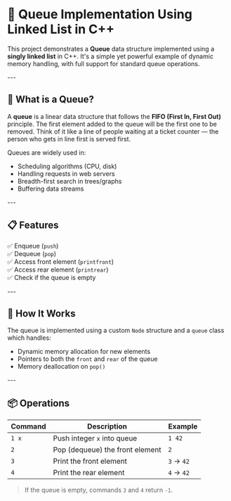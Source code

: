 # 🚀 Queue Implementation Using Linked List in C++

This project demonstrates a **Queue** data structure implemented using a **singly linked list** in C++. It's a simple yet powerful example of dynamic memory handling, with full support for standard queue operations.

---<br>

## 📖 What is a Queue?<br>

A **queue** is a linear data structure that follows the **FIFO (First In, First Out)** principle. The first element added to the queue will be the first one to be removed. Think of it like a line of people waiting at a ticket counter — the person who gets in line first is served first.

Queues are widely used in:

- Scheduling algorithms (CPU, disk)
- Handling requests in web servers
- Breadth-first search in trees/graphs
- Buffering data streams

---<br>

## 📋 Features<br>

✅ Enqueue (`push`)  
✅ Dequeue (`pop`)  
✅ Access front element (`printfront`)  
✅ Access rear element (`printrear`)  
✅ Check if the queue is empty

---<br>

## 🧠 How It Works<br>

The queue is implemented using a custom `Node` structure and a `queue` class which handles:

- Dynamic memory allocation for new elements
- Pointers to both the `front` and `rear` of the queue
- Memory deallocation on `pop()`

---<br>

## 📦 Operations<br>

| Command       | Description                    | Example       |
|---------------|--------------------------------|---------------|
| `1 x`         | Push integer `x` into queue    | `1 42`        |
| `2`           | Pop (dequeue) the front element| `2`           |
| `3`           | Print the front element        | `3` → `42`    |
| `4`           | Print the rear element         | `4` → `42`    |

> If the queue is empty, commands `3` and `4` return `-1`.






